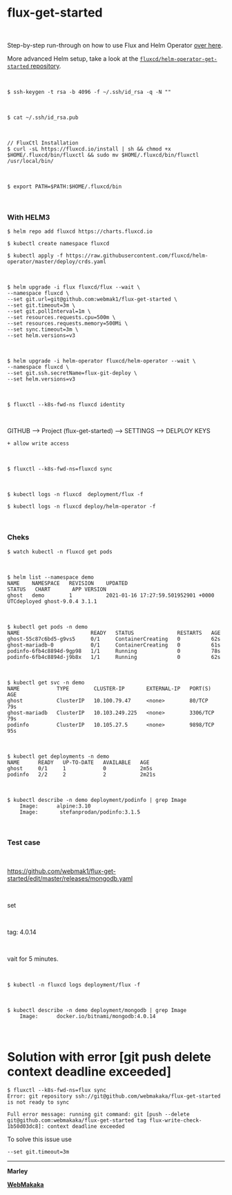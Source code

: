 # flux-get-started

<br/>

Step-by-step run-through on how to use Flux and Helm Operator [over
here](https://github.com/fluxcd/flux/blob/master/docs/tutorials/get-started-helm.md).

More advanced Helm setup, take a look at the
[`fluxcd/helm-operator-get-started` repository](https://github.com/fluxcd/helm-operator-get-started).


<br/>

    $ ssh-keygen -t rsa -b 4096 -f ~/.ssh/id_rsa -q -N ""

<br/>

    $ cat ~/.ssh/id_rsa.pub

<br/>

    // FluxCtl Installation
    $ curl -sL https://fluxcd.io/install | sh && chmod +x $HOME/.fluxcd/bin/fluxctl && sudo mv $HOME/.fluxcd/bin/fluxctl /usr/local/bin/

<br/>

    $ export PATH=$PATH:$HOME/.fluxcd/bin


<!--

<br/>

### WITH COMMAND LINE

    $ kubectl create ns flux
    
    $ export GHUSER=webmakaka
    $ export GHREPO=flux-get-started
    $ echo ${GHUSER}/${GHREPO}
    
    $ fluxctl install \
    --git-user=${GHUSER} \
    --git-email=${GHUSER}@users.noreply.gihub.com \
    --git-url=git@github.com:${GHUSER}/${GHREPO} \
    --namespace=flux | kubectl apply -f -
        
    $ fluxctl --k8s-fwd-ns=flux identity

GITHUB -> SETTINGS -> DELPLOY KEYS

+ allow write access

        $ kubectl -n flux logs deploy/flux

        $ kubectl -n flux get pods
        NAME                         READY   STATUS    RESTARTS   AGE
        flux-7d6c44f798-b8zbc        1/1     Running   0          8m38s
        memcached-5bd7849b84-4xzh8   1/1     Running   0          8m38s


        $ fluxctl --k8s-fwd-ns=flux sync
-->

<br/>

### With HELM3

    $ helm repo add fluxcd https://charts.fluxcd.io
    
    $ kubectl create namespace fluxcd

    $ kubectl apply -f https://raw.githubusercontent.com/fluxcd/helm-operator/master/deploy/crds.yaml

<br/>
    
    $ helm upgrade -i flux fluxcd/flux --wait \
    --namespace fluxcd \
    --set git.url=git@github.com:webmak1/flux-get-started \
    --set git.timeout=3m \
    --set git.pollInterval=1m \
    --set resources.requests.cpu=500m \
    --set resources.requests.memory=500Mi \
    --set sync.timeout=3m \
    --set helm.versions=v3


<br/>

    $ helm upgrade -i helm-operator fluxcd/helm-operator --wait \
    --namespace fluxcd \
    --set git.ssh.secretName=flux-git-deploy \
    --set helm.versions=v3

<br/>

    $ fluxctl --k8s-fwd-ns fluxcd identity 
     
<br/>

GITHUB --> Project (flux-get-started) --> SETTINGS --> DELPLOY KEYS

    + allow write access
    
<br/>

    $ fluxctl --k8s-fwd-ns=fluxcd sync

<br/>

    $ kubectl logs -n fluxcd  deployment/flux -f

    $ kubectl logs -n fluxcd deploy/helm-operator -f

<br/>

### Cheks

    $ watch kubectl -n fluxcd get pods

<br/>

```
$ helm list --namespace demo
NAME 	NAMESPACE	REVISION	UPDATED                                STATUS  	CHART      	APP VERSION
ghost	demo     	1       	2021-01-16 17:27:59.501952901 +0000 UTCdeployed	ghost-9.0.4	3.1.1      

```

<br/>

```
$ kubectl get pods -n demo
NAME                       READY   STATUS              RESTARTS   AGE
ghost-55c87c6bd5-g9vs5     0/1     ContainerCreating   0          62s
ghost-mariadb-0            0/1     ContainerCreating   0          61s
podinfo-6fb4c8894d-9gp98   1/1     Running             0          78s
podinfo-6fb4c8894d-j9b8x   1/1     Running             0          62s

```

<br/>

```
$ kubectl get svc -n demo
NAME            TYPE        CLUSTER-IP       EXTERNAL-IP   PORT(S)    AGE
ghost           ClusterIP   10.100.79.47     <none>        80/TCP     79s
ghost-mariadb   ClusterIP   10.103.249.225   <none>        3306/TCP   79s
podinfo         ClusterIP   10.105.27.5      <none>        9898/TCP   95s

```

<br/>

```
$ kubectl get deployments -n demo
NAME      READY   UP-TO-DATE   AVAILABLE   AGE
ghost     0/1     1            0           2m5s
podinfo   2/2     2            2           2m21s

```



<br/>

```
$ kubectl describe -n demo deployment/podinfo | grep Image
    Image:      alpine:3.10
    Image:       stefanprodan/podinfo:3.1.5

```


<br/>

### Test case

<br/>

https://github.com/webmak1/flux-get-started/edit/master/releases/mongodb.yaml

<br/>

set

<br/>

tag: 4.0.14

<br/>

vait for 5 minutes.

<br/>

    $ kubectl -n fluxcd logs deployment/flux -f
    
<br/>

```    
$ kubectl describe -n demo deployment/mongodb | grep Image
    Image:      docker.io/bitnami/mongodb:4.0.14
```


<br/>

# Solution with error [git push delete context deadline exceeded]


```
$ fluxctl --k8s-fwd-ns=flux sync
Error: git repository ssh://git@github.com/webmakaka/flux-get-started is not ready to sync

Full error message: running git command: git [push --delete git@github.com:webmakaka/flux-get-started tag flux-write-check-1b50d03dc8]: context deadline exceeded
```

To solve this issue use

    --set git.timeout=3m
    

---

<strong>Marley</strong>

<a href="https://webmakaka.com"><strong>WebMakaka</strong></a>
